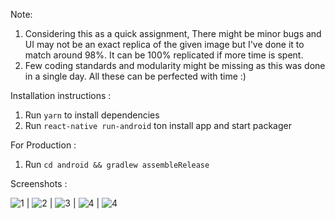 Note:

1. Considering this as a quick assignment, There might be minor bugs and UI may not be an exact replica of the given image but I've done it to match around 98%. It can be 100% replicated if more time is spent.
2. Few coding standards and modularity might be missing as this was done in a single day. All these can be perfected with time :)

Installation instructions :

1. Run `yarn` to install dependencies
2. Run `react-native run-android` ton install app and start packager

For Production :

1. Run `cd android && gradlew assembleRelease`

Screenshots :

![1](https://i.imgur.com/2TnfXkrl.jpg) | ![2](https://i.imgur.com/bCvMGiDl.jpg) | ![3](https://i.imgur.com/YnEObqHl.jpg) | ![4](https://i.imgur.com/7u7UP3ll.jpg) | ![4](https://i.imgur.com/6UFHCDQl.jpg)
